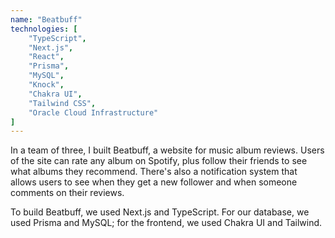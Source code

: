 ```yaml
---
name: "Beatbuff"
technologies: [
    "TypeScript",
    "Next.js",
    "React",
    "Prisma",
    "MySQL",
    "Knock",
    "Chakra UI",
    "Tailwind CSS",
    "Oracle Cloud Infrastructure"
]
---
```

In a team of three, I built Beatbuff, a website for music album reviews. Users of the site can rate any album on Spotify, plus follow their friends to see what albums they recommend. There's also a notification system that allows users to see when they get a new follower and when someone comments on their reviews.

To build Beatbuff, we used Next.js and TypeScript.
For our database, we used Prisma and MySQL; for the frontend, we used Chakra UI and Tailwind.